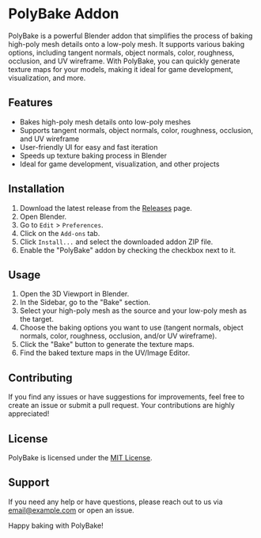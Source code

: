 # PolyBake Addon

PolyBake is a powerful Blender addon that simplifies the process of baking high-poly mesh details onto a low-poly mesh. It supports various baking options, including tangent normals, object normals, color, roughness, occlusion, and UV wireframe. With PolyBake, you can quickly generate texture maps for your models, making it ideal for game development, visualization, and more.

## Features

- Bakes high-poly mesh details onto low-poly meshes
- Supports tangent normals, object normals, color, roughness, occlusion, and UV wireframe
- User-friendly UI for easy and fast iteration
- Speeds up texture baking process in Blender
- Ideal for game development, visualization, and other projects

## Installation

1. Download the latest release from the [Releases](link-to-releases) page.
2. Open Blender.
3. Go to `Edit` > `Preferences`.
4. Click on the `Add-ons` tab.
5. Click `Install...` and select the downloaded addon ZIP file.
6. Enable the "PolyBake" addon by checking the checkbox next to it.

## Usage

1. Open the 3D Viewport in Blender.
2. In the Sidebar, go to the "Bake" section.
3. Select your high-poly mesh as the source and your low-poly mesh as the target.
4. Choose the baking options you want to use (tangent normals, object normals, color, roughness, occlusion, and/or UV wireframe).
5. Click the "Bake" button to generate the texture maps.
6. Find the baked texture maps in the UV/Image Editor.

## Contributing

If you find any issues or have suggestions for improvements, feel free to create an issue or submit a pull request. Your contributions are highly appreciated!

## License

PolyBake is licensed under the [MIT License](link-to-license).

## Support

If you need any help or have questions, please reach out to us via [email@example.com](mailto:email@example.com) or open an issue.

Happy baking with PolyBake!
